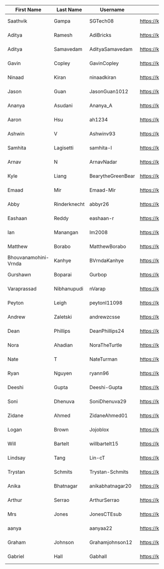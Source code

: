 | First Name | Last Name | Username | Server | Status |
| --- | --- | --- | --- | --- |
| Saathvik | Gampa | SGTech08 | https://kasm100.nighthawkcodingsociety.com | Error: None |
| Aditya | Ramesh | AdiBricks | https://kasm101.nighthawkcodingsociety.com | Error: None |
| Aditya | Samavedam | AdityaSamavedam | https://kasm102.nighthawkcodingsociety.com | Error: None |
| Gavin | Copley | GavinCopley | https://kasm103.nighthawkcodingsociety.com | Error: None |
| Ninaad | Kiran | ninaadkiran | https://kasm104.nighthawkcodingsociety.com | Error: None |
| Jason | Guan | JasonGuan1012 | https://kasm200.nighthawkcodingsociety.com | Error: None |
| Ananya | Asudani | Ananya_A | https://kasm201.nighthawkcodingsociety.com | Error: None |
| Aaron | Hsu | ah1234 | https://kasm202.nighthawkcodingsociety.com | Error: None |
| Ashwin | V | Ashwinv93 | https://kasm203.nighthawkcodingsociety.com | Error: None |
| Samhita | Lagisetti | samhita-l | https://kasm100.nighthawkcodingsociety.com | Error: None |
| Arnav | N | ArnavNadar | https://kasm101.nighthawkcodingsociety.com | Error: None |
| Kyle | Liang | BearytheGreenBear | https://kasm102.nighthawkcodingsociety.com | Error: None |
| Emaad | Mir | Emaad-Mir | https://kasm103.nighthawkcodingsociety.com | Error: None |
| Abby | Rinderknecht | abbyr26 | https://kasm104.nighthawkcodingsociety.com | Error: None |
| Eashaan | Reddy | eashaan-r | https://kasm200.nighthawkcodingsociety.com | Error: None |
| Ian | Manangan | Im2008 | https://kasm201.nighthawkcodingsociety.com | Error: None |
| Matthew | Borabo | MatthewBorabo | https://kasm202.nighthawkcodingsociety.com | Error: None |
| Bhouvanamohini-Vrnda | Kanhye | BVrndaKanhye | https://kasm203.nighthawkcodingsociety.com | Error: None |
| Gurshawn | Boparai | Gurbop | https://kasm100.nighthawkcodingsociety.com | Error: None |
| Varaprassad | Nibhanupudi | nVarap | https://kasm101.nighthawkcodingsociety.com | Error: None |
| Peyton | Leigh | peytonl11098 | https://kasm102.nighthawkcodingsociety.com | Error: None |
| Andrew | Zaletski | andrewzcsse | https://kasm103.nighthawkcodingsociety.com | Error: None |
| Dean | Phillips | DeanPhillips24 | https://kasm104.nighthawkcodingsociety.com | Error: None |
| Nora | Ahadian | NoraTheTurtle | https://kasm200.nighthawkcodingsociety.com | Error: None |
| Nate | T | NateTurman | https://kasm201.nighthawkcodingsociety.com | Error: None |
| Ryan | Nguyen | ryann96 | https://kasm202.nighthawkcodingsociety.com | Error: None |
| Deeshi | Gupta | Deeshi-Gupta | https://kasm203.nighthawkcodingsociety.com | Error: None |
| Soni | Dhenuva | SoniDhenuva29 | https://kasm100.nighthawkcodingsociety.com | Error: None |
| Zidane | Ahmed | ZidaneAhmed01 | https://kasm101.nighthawkcodingsociety.com | Error: None |
| Logan | Brown | Jojoblox | https://kasm102.nighthawkcodingsociety.com | Error: None |
| Will | Bartelt | willbartelt15 | https://kasm103.nighthawkcodingsociety.com | Error: None |
| Lindsay | Tang | Lin-cT | https://kasm104.nighthawkcodingsociety.com | Error: None |
| Trystan | Schmits | Trystan-Schmits | https://kasm200.nighthawkcodingsociety.com | Error: None |
| Anika | Bhatnagar | anikabhatnagar20 | https://kasm201.nighthawkcodingsociety.com | Error: None |
| Arthur | Serrao | ArthurSerrao | https://kasm100.nighthawkcodingsociety.com | Error: None |
| Mrs | Jones | JonesCTEsub | https://kasm101.nighthawkcodingsociety.com | Error: None |
| aanya |  | aanyaa22 | https://kasm102.nighthawkcodingsociety.com | Error: None |
| Graham | Johnson | Grahamjohnson12 | https://kasm103.nighthawkcodingsociety.com | Error: None |
| Gabriel | Hall | Gabhall | https://kasm104.nighthawkcodingsociety.com | Error: None |
